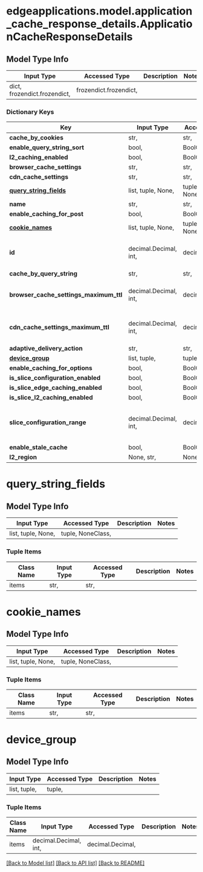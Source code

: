 # edgeapplications.model.application_cache_response_details.ApplicationCacheResponseDetails

## Model Type Info
Input Type | Accessed Type | Description | Notes
------------ | ------------- | ------------- | -------------
dict, frozendict.frozendict,  | frozendict.frozendict,  |  | 

### Dictionary Keys
Key | Input Type | Accessed Type | Description | Notes
------------ | ------------- | ------------- | ------------- | -------------
**cache_by_cookies** | str,  | str,  |  | 
**enable_query_string_sort** | bool,  | BoolClass,  |  | 
**l2_caching_enabled** | bool,  | BoolClass,  |  | 
**browser_cache_settings** | str,  | str,  |  | 
**cdn_cache_settings** | str,  | str,  |  | 
**[query_string_fields](#query_string_fields)** | list, tuple, None,  | tuple, NoneClass,  |  | 
**name** | str,  | str,  |  | 
**enable_caching_for_post** | bool,  | BoolClass,  |  | 
**[cookie_names](#cookie_names)** | list, tuple, None,  | tuple, NoneClass,  |  | 
**id** | decimal.Decimal, int,  | decimal.Decimal,  |  | value must be a 64 bit integer
**cache_by_query_string** | str,  | str,  |  | 
**browser_cache_settings_maximum_ttl** | decimal.Decimal, int,  | decimal.Decimal,  |  | value must be a 64 bit integer
**cdn_cache_settings_maximum_ttl** | decimal.Decimal, int,  | decimal.Decimal,  |  | value must be a 64 bit integer
**adaptive_delivery_action** | str,  | str,  |  | [optional] 
**[device_group](#device_group)** | list, tuple,  | tuple,  |  | [optional] 
**enable_caching_for_options** | bool,  | BoolClass,  |  | [optional] 
**is_slice_configuration_enabled** | bool,  | BoolClass,  |  | [optional] 
**is_slice_edge_caching_enabled** | bool,  | BoolClass,  |  | [optional] 
**is_slice_l2_caching_enabled** | bool,  | BoolClass,  |  | [optional] 
**slice_configuration_range** | decimal.Decimal, int,  | decimal.Decimal,  |  | [optional] value must be a 64 bit integer
**enable_stale_cache** | bool,  | BoolClass,  |  | [optional] 
**l2_region** | None, str,  | NoneClass, str,  |  | [optional] 

# query_string_fields

## Model Type Info
Input Type | Accessed Type | Description | Notes
------------ | ------------- | ------------- | -------------
list, tuple, None,  | tuple, NoneClass,  |  | 

### Tuple Items
Class Name | Input Type | Accessed Type | Description | Notes
------------- | ------------- | ------------- | ------------- | -------------
items | str,  | str,  |  | 

# cookie_names

## Model Type Info
Input Type | Accessed Type | Description | Notes
------------ | ------------- | ------------- | -------------
list, tuple, None,  | tuple, NoneClass,  |  | 

### Tuple Items
Class Name | Input Type | Accessed Type | Description | Notes
------------- | ------------- | ------------- | ------------- | -------------
items | str,  | str,  |  | 

# device_group

## Model Type Info
Input Type | Accessed Type | Description | Notes
------------ | ------------- | ------------- | -------------
list, tuple,  | tuple,  |  | 

### Tuple Items
Class Name | Input Type | Accessed Type | Description | Notes
------------- | ------------- | ------------- | ------------- | -------------
items | decimal.Decimal, int,  | decimal.Decimal,  |  | 

[[Back to Model list]](../../README.md#documentation-for-models) [[Back to API list]](../../README.md#documentation-for-api-endpoints) [[Back to README]](../../README.md)

